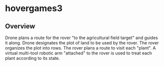 # hovergames3

## Overview

Drone plans a route for the rover "to the agricultural field target" and guides it along. Drone designates the plot of land to be used by the rover. The rover organizes the plot into rows. The rover plans a route to visit each "plant". A virtual multi-tool robotic arm "attached" to the rover is used to treat each plant according to its state.

